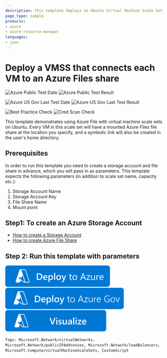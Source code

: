 ```yaml
---
description: This template deploys an Ubuntu Virtual Machine Scale Set and uses a custom script extension to connect each VM to an Azure Files share
page_type: sample
products:
- azure
- azure-resource-manager
languages:
- json
---
```

# Deploy a VMSS that connects each VM to an Azure Files share

![Azure Public Test Date](https://azurequickstartsservice.blob.core.windows.net/badges/quickstarts/microsoft.compute/vmss-azure-files-linux/PublicLastTestDate.svg)
![Azure Public Test Result](https://azurequickstartsservice.blob.core.windows.net/badges/quickstarts/microsoft.compute/vmss-azure-files-linux/PublicDeployment.svg)

![Azure US Gov Last Test Date](https://azurequickstartsservice.blob.core.windows.net/badges/quickstarts/microsoft.compute/vmss-azure-files-linux/FairfaxLastTestDate.svg)
![Azure US Gov Last Test Result](https://azurequickstartsservice.blob.core.windows.net/badges/quickstarts/microsoft.compute/vmss-azure-files-linux/FairfaxDeployment.svg)

![Best Practice Check](https://azurequickstartsservice.blob.core.windows.net/badges/quickstarts/microsoft.compute/vmss-azure-files-linux/BestPracticeResult.svg)
![Cred Scan Check](https://azurequickstartsservice.blob.core.windows.net/badges/quickstarts/microsoft.compute/vmss-azure-files-linux/CredScanResult.svg)

This template demonstrates using Azure File with virtual machine scale sets on Ubuntu. Every VM in this scale set will have a mounted Azure Files file share at the location you specify, and a symbolic link will also be created in the user's home directory.

## Prerequisites
In order to run this template you need to create a storage account and file share in advance, which you will pass in as parameters. This template expects the following parameters (in addition to scale set name, capacity etc.):
1. Storage Account Name
2. Storage Account Key
3. File Share Name
4. Mount point

## Step1: To create an Azure Storage Account
* [How to create a Storage Account](https://docs.microsoft.com/azure/storage/storage-create-storage-account#create-a-storage-account)
* [How to create Azure File Share](https://docs.microsoft.com/azure/storage/storage-dotnet-how-to-use-files#use-the-azure-portal-to-manage-a-file-share)

## Step 2: Run this template with parameters

[![Deploy To Azure](https://raw.githubusercontent.com/Azure/azure-quickstart-templates/master/1-CONTRIBUTION-GUIDE/images/deploytoazure.svg?sanitize=true)](https://portal.azure.com/#create/Microsoft.Template/uri/https%3A%2F%2Fraw.githubusercontent.com%2FAzure%2Fazure-quickstart-templates%2Fmaster%2Fquickstarts%2Fmicrosoft.compute%2Fvmss-azure-files-linux%2Fazuredeploy.json)
[![Deploy To Azure US Gov](https://raw.githubusercontent.com/Azure/azure-quickstart-templates/master/1-CONTRIBUTION-GUIDE/images/deploytoazuregov.svg?sanitize=true)](https://portal.azure.us/#create/Microsoft.Template/uri/https%3A%2F%2Fraw.githubusercontent.com%2FAzure%2Fazure-quickstart-templates%2Fmaster%2Fquickstarts%2Fmicrosoft.compute%2Fvmss-azure-files-linux%2Fazuredeploy.json)
[![Visualize](https://raw.githubusercontent.com/Azure/azure-quickstart-templates/master/1-CONTRIBUTION-GUIDE/images/visualizebutton.svg?sanitize=true)](http://armviz.io/#/?load=https%3A%2F%2Fraw.githubusercontent.com%2FAzure%2Fazure-quickstart-templates%2Fmaster%2Fquickstarts%2Fmicrosoft.compute%2Fvmss-azure-files-linux%2Fazuredeploy.json)

`Tags: Microsoft.Network/virtualNetworks, Microsoft.Network/publicIPAddresses, Microsoft.Network/loadBalancers, Microsoft.Compute/virtualMachineScaleSets, CustomScript`
